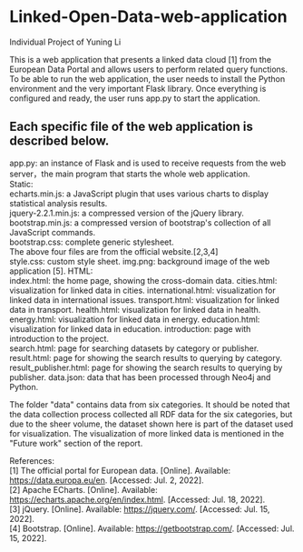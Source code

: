 # Linked-Open-Data-web-application
Individual Project of Yuning Li

This is a web application that presents a linked data cloud [1] from the European Data Portal and allows users to perform related query functions.
To be able to run the web application, the user needs to install the Python environment and the very important Flask library. Once everything is configured and ready, the user runs app.py to start the application.
## Each specific file of the web application is described below.

app.py: an instance of Flask and is used to receive requests from the web server，the main program that starts the whole web application.  
Static:  
echarts.min.js: a JavaScript plugin that uses various charts to display statistical analysis results.  
jquery-2.2.1.min.js: a compressed version of the jQuery library.  
bootstrap.min.js: a compressed version of bootstrap's collection of all JavaScript commands.  
bootstrap.css: complete generic stylesheet.  
The above four files are from the official website.[2,3,4]  
style.css: custom style sheet. 
img.png: background image of the web application [5]. 
HTML:  
index.html: the home page, showing the cross-domain data. 
cities.html: visualization for linked data in cities. 
international.html: visualization for linked data in international issues. 
transport.html: visualization for linked data in transport. 
health.html: visualization for linked data in health. 
energy.html: visualization for linked data in energy. 
education.html: visualization for linked data in education. 
introduction: page with introduction to the project.  
search.html: page for searching datasets by category or publisher. 
result.html: page for showing the search results to querying by category. 
result_publisher.html: page for showing the search results to querying by publisher. 
data.json: data that has been processed through Neo4j and Python. 

The folder "data" contains data from six categories. It should be noted that the data collection process collected all RDF data for the six categories, but due to the sheer volume, the dataset shown here is part of the dataset used for visualization. The visualization of more linked data is mentioned in the "Future work" section of the report.

References:  
[1] The official portal for European data. [Online]. Available: https://data.europa.eu/en. [Accessed: Jul. 2, 2022].  
[2] Apache ECharts. [Online]. Available: https://echarts.apache.org/en/index.html. [Accessed: Jul. 18, 2022].  
[3] jQuery. [Online]. Available: https://jquery.com/. [Accessed: Jul. 15, 2022].  
[4] Bootstrap. [Online]. Available: https://getbootstrap.com/. [Accessed: Jul. 15, 2022].  
